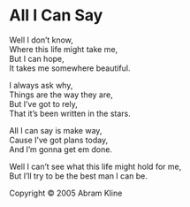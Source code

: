# All I Can Say

Well I don’t know,<br>
Where this life might take me,<br>
But I can hope,<br>
It takes me somewhere beautiful.<br>

I always ask why,<br>
Things are the way they are,<br>
But I’ve got to rely,<br>
That it’s been written in the stars.<br>

All I can say is make way,<br>
Cause I’ve got plans today,<br>
And I’m gonna get em done.<br>

Well I can’t see what this life might hold for me,<br>
But I’ll try to be the best man I can be.<br>

Copyright &copy; 2005 Abram Kline